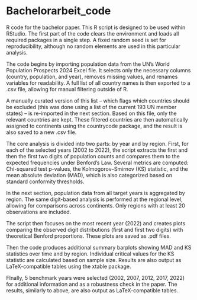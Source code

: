 # Bachelorarbeit_code

R code for the bachelor paper. This R script is designed to be used within RStudio. The first part of the code clears the environment and loads all required packages in a single step. A fixed random seed is set for reproducibility, although no random elements are used in this particular analysis.

The code begins by importing population data from the UN’s World Population Prospects 2024 Excel file. It selects only the necessary columns (country, population, and year), removes missing values, and renames variables for readability. A full list of all country names is then exported to a .csv file, allowing for manual filtering outside of R.

A manually curated version of this list – which flags which countries should be excluded (this was done using a list of the current 193 UN member states) – is re-imported in the next section. Based on this file, only the relevant countries are kept. These filtered countries are then automatically assigned to continents using the countrycode package, and the result is also saved to a new .csv file.

The core analysis is divided into two parts: by year and by region. First, for each of the selected years (2002 to 2022), the script extracts the first and then the first two digits of population counts and compares them to the expected frequencies under Benford’s Law. Several metrics are computed: Chi-squared test p-values, the Kolmogorov–Smirnov (KS) statistic, and the mean absolute deviation (MAD), which is also categorized based on standard conformity thresholds.

In the next section, population data from all target years is aggregated by region. The same digit-based analysis is performed at the regional level, allowing for comparisons across continents. Only regions with at least 20 observations are included.

The script then focuses on the most recent year (2022) and creates plots comparing the observed digit distributions (first and first two digits) with theoretical Benford proportions. These plots are saved as .pdf files.

Then the code produces additional summary barplots showing MAD and KS statistics over time and by region. Individual critical values for the KS statistic are calculated based on sample size. Results are also output as LaTeX-compatible tables using the xtable package.

FInally, 5 benchmark years were selected (2002, 2007, 2012, 2017, 2022) for additional information and as a robustness check in the paper. The results, similarly to above, are also output as LaTeX-compatible tables.
